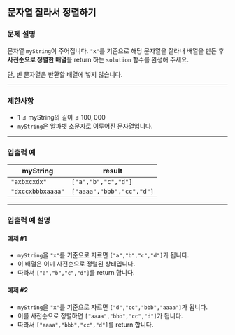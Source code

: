 ## 문자열 잘라서 정렬하기

### 문제 설명
문자열 `myString`이 주어집니다. `"x"`를 기준으로 해당 문자열을 잘라내 배열을 만든 후 **사전순으로 정렬한 배열**을 return 하는 `solution` 함수를 완성해 주세요.

단, 빈 문자열은 반환할 배열에 넣지 않습니다.

---

### 제한사항
- $1 \leq \text{myString의 길이} \leq 100,000$
- `myString`은 알파벳 소문자로 이루어진 문자열입니다.

---

### 입출력 예

| myString          | result                    |
|-------------------|---------------------------|
| `"axbxcxdx"`      | `["a","b","c","d"]`       |
| `"dxccxbbbxaaaa"` | `["aaaa","bbb","cc","d"]` |

---

### 입출력 예 설명

#### 예제 #1
- `myString`을 `"x"`를 기준으로 자르면 `["a","b","c","d"]`가 됩니다.
- 이 배열은 이미 사전순으로 정렬된 상태입니다.
- 따라서 `["a","b","c","d"]`를 return 합니다.

#### 예제 #2
- `myString`을 `"x"`를 기준으로 자르면 `["d","cc","bbb","aaaa"]`가 됩니다.
- 이를 사전순으로 정렬하면 `["aaaa","bbb","cc","d"]`가 됩니다.
- 따라서 `["aaaa","bbb","cc","d"]`를 return 합니다.